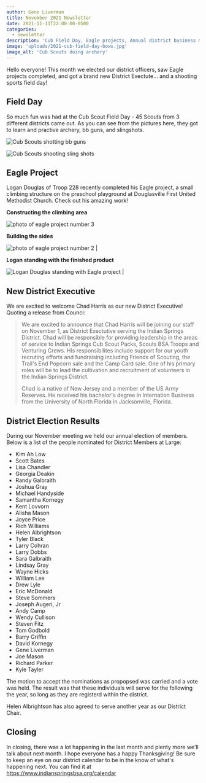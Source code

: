 ```yaml
---
author: Gene Liverman
title: November 2021 Newsletter
date: 2021-11-11T22:00:00-0500
categories:
  - newsletter
description: 'Cub Field Day, Eagle projects, Annual district business meeting, and a new District Executive'
image: 'uploads/2021-cub-field-day-bows.jpg'
image_alt: 'Cub Scouts doing archery'
---
```


Hello everyone! This month we elected our district officers, saw Eagle projects completed, and got a brand new District Exectute... and a shooting sports field day!

## Field Day

So much fun was had at the Cub Scout Field Day - 45 Scouts from 3 different districts came out. As you can see from the pictures here, they got to learn and practive archery, bb guns, and slingshots.

![Cub Scouts shotting bb guns](/uploads/2021-cub-field-day-bb.jpg)

![Cub Scouts shooting sling shots](/uploads/2021-cub-field-day-slingshot.jpg)

## Eagle Project

Logan Douglas of Troop 228 recently completed his Eagle project, a small climbing structure on the preschool playground at Douglasville First United Methodist Church. Check out his amazing work!

**Constructing the climbing area**

![photo of eagle project number 3](/uploads/2021-logan-douglas-eagle-project-3.jpg)

**Building the sides**

![photo of eagle project number 2](/uploads/2021-logan-douglas-eagle-project-2.jpg) |

**Logan standing with the finished product**

![Logan Douglas standing with Eagle project](/uploads/2021-logan-douglas-eagle-project-1.png) |

## New District Executive

We are excited to welcome Chad Harris as our new District Executive! Quoting a release from Counci:

> We are excited to announce that Chad Harris will be joining our staff on November 1, as District Exectutive serving the Indian Springs District. Chad will be responsible for providing leadership in the areas of service to Indian Springs Cub Scout Packs, Scouts BSA Troops and Venturing Crews. His responsibilites include support for our youth recruting efforts and fundraising including Friends of Scouting, the Trail's End Popcorn sale and the Camp Card sale. One of his primary roles will be to lead the cultivation and recruitment of volunteers in the Indian Springs District.
>
> Chad is a native of New Jersey and a member of the US Army Reserves. He received his bachelor's degree in Internation Business from the University of North Florida in Jacksonville, Florida.

## District Election Results

During our November meeting we held our annual election of members. Below is a list of the people nominated for District Members at Large:

- Kim Ah Low
- Scott Bates
- Lisa Chandler
- Georgia Deakin
- Randy Galbraith
- Joshua Gray
- Michael Handyside
- Samantha Kornegy
- Kent Lovvorn
- Alisha Mason
- Joyce Price
- Rich Williams
- Helen Albrightson
- Tyler Black
- Larry Cohran
- Larry Dobbs
- Sara Galbraith
- Lindsay Gray
- Wayne Hicks
- William Lee
- Drew Lyle
- Eric McDonald
- Steve Sommers
- Joseph Augeri, Jr
- Andy Camp
- Wendy Cullison
- Steven Fitz
- Tom Godbold
- Barry Griffin
- David Kornegy
- Gene Liverman
- Joe Mason
- Richard Parker
- Kyle Tayler

The motion to accept the nominations as propopsed was carried and a vote was held. The result was that these individuals will serve for the following the year, so long as they are registerd within the district.

Helen Albrightson has also agreed to serve another year as our District Chair.

## Closing

In closing, there was a lot happening in the last month and plenty more we'll talk about next month. I hope everyone has a happy Thanksgiving! Be sure to keep an eye on our district calendar to be in the know of what's happening next. You can find it at https://www.indianspringsbsa.org/calendar 
